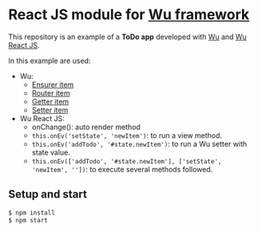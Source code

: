 # React JS module for [Wu framework](https://github.com/migueldelmazo/wu)

This repository is an example of a **ToDo app** developed with
[Wu](https://github.com/migueldelmazo/wu) and [Wu React JS](https://github.com/migueldelmazo/wu-reactjs).

In this example are used:

* Wu:
  * [Ensurer item](https://github.com/migueldelmazo/wu/blob/master/docs/documentation-ensurer.md)
  * [Router item](https://github.com/migueldelmazo/wu/blob/master/docs/documentation-router.md)
  * [Getter item](https://github.com/migueldelmazo/wu/blob/master/docs/documentation-getter.md)
  * [Setter item](https://github.com/migueldelmazo/wu/blob/master/docs/documentation-setter.md)
* Wu React JS:
  * onChange(): auto render method
  * `this.onEv('setState', 'newItem')`: to run a view method.
  * `this.onEv('addTodo', '#state.newItem')`: to run a Wu setter with state value.
  * `this.onEv(['addTodo', '#state.newItem'], ['setState', 'newItem', ''])`: to execute several methods followed.

## Setup and start

```bash
$ npm install
$ npm start
```

